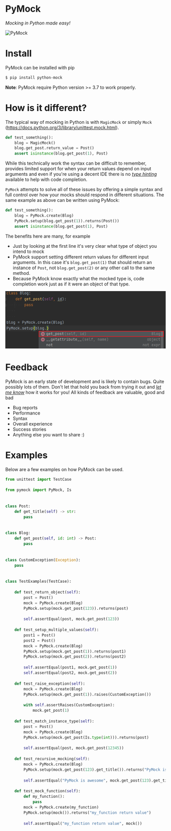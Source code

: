 # PyMock
_Mocking in Python made easy!_

![PyMock](https://github.com/diddi-/pymock/workflows/PyMock/badge.svg)

# Install
PyMock can be installed with pip
```bash
$ pip install python-mock
```
**Note**: PyMock require Python version >= 3.7 to work properly.

# How is it different?

The typical way of mocking in Python is with `MagicMock` or simply `Mock` (https://docs.python.org/3/library/unittest.mock.html).
```python
def test_something():
    blog = MagicMock()
    blog.get_post.return_value = Post()
    assert isinstance(blog.get_post(1), Post)
```
While this technically work the syntax can be difficult to remember, provides limited
support for when your return values depend on input arguments and even if you're using a decent IDE
there is no [_type hinting_](https://www.python.org/dev/peps/pep-0484/) available to help with code completion.

`PyMock` attempts to solve all of these issues by offering a simple syntax and full control over how
your mocks should respond in different situations. The same example as above can be written using
PyMock:
```python
def test_something():
    blog = PyMock.create(Blog)
    PyMock.setup(blog.get_post(1)).returns(Post())
    assert isinstance(blog.get_post(1), Post)
```
The benefits here are many, for example
* Just by looking at the first line it's very clear what type of object you intend to mock
* PyMock support setting different return values for different input arguments. In this case
  it's `blog.get_post(1)` that should return an instance of `Post`, not `blog.get_post(2)` or any
  other call to the same method.
* Because PyMock know exactly what the mocked type is, code completion work just as if it were an
object of that type.

![Code completion in action](https://raw.githubusercontent.com/diddi-/pymock/master/docs/img/pymock-type-hinting.png)

# Feedback
PyMock is an early state of development and is likely to contain bugs. Quite possibly lots of them.
Don't let that hold you back from trying it out and [_let me know_](https://github.com/diddi-/pymock/issues)
how it works for you! All kinds of feedback are valuable, good and bad
* Bug reports
* Performance
* Syntax
* Overall experience
* Success stories
* Anything else you want to share :)

# Examples
Below are a few examples on how PyMock can be used.
```python
from unittest import TestCase

from pymock import PyMock, Is


class Post:
    def get_title(self) -> str:
        pass


class Blog:
    def get_post(self, id: int) -> Post:
        pass


class CustomException(Exception):
    pass


class TestExamples(TestCase):

    def test_return_object(self):
        post = Post()
        mock = PyMock.create(Blog)
        PyMock.setup(mock.get_post(123)).returns(post)

        self.assertEqual(post, mock.get_post(123))

    def test_setup_multiple_values(self):
        post1 = Post()
        post2 = Post()
        mock = PyMock.create(Blog)
        PyMock.setup(mock.get_post(1)).returns(post1)
        PyMock.setup(mock.get_post(2)).returns(post2)

        self.assertEqual(post1, mock.get_post(1))
        self.assertEqual(post2, mock.get_post(2))

    def test_raise_exception(self):
        mock = PyMock.create(Blog)
        PyMock.setup(mock.get_post(1)).raises(CustomException())

        with self.assertRaises(CustomException):
            mock.get_post(1)

    def test_match_instance_type(self):
        post = Post()
        mock = PyMock.create(Blog)
        PyMock.setup(mock.get_post(Is.type(int))).returns(post)

        self.assertEqual(post, mock.get_post(12345))

    def test_recursive_mocking(self):
        mock = PyMock.create(Blog)
        PyMock.setup(mock.get_post(123).get_title()).returns("PyMock is awesome")

        self.assertEqual("PyMock is awesome", mock.get_post(123).get_title())

    def test_mock_function(self):
        def my_function():
            pass
        mock = PyMock.create(my_function)
        PyMock.setup(mock()).returns("my_function return value")

        self.assertEqual("my_function return value", mock())
```

